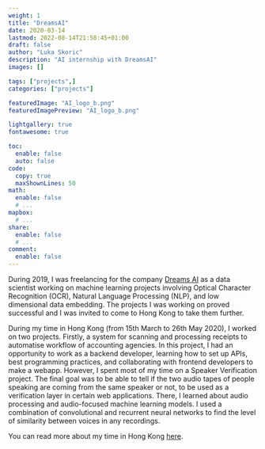 ```yaml
---
weight: 1
title: "DreamsAI"
date: 2020-03-14
lastmod: 2022-08-14T21:58:45+01:00
draft: false
author: "Luka Skoric"
description: "AI internship with DreamsAI"
images: []

tags: ["projects",]
categories: ["projects"]

featuredImage: "AI_logo_b.png"
featuredImagePreview: "AI_logo_b.png"

lightgallery: true
fontawesome: true

toc:
  enable: false
  auto: false
code:
  copy: true
  maxShownLines: 50
math:
  enable: false
  # ...
mapbox:
  # ...
share:
  enable: false
  # ...
comment:
  enable: false
---
```


During 2019, I was freelancing for the company [Dreams AI](https://dreams-ai.com/) as a data scientist working on machine learning projects involving Optical Character Recognition (OCR), Natural Language Processing (NLP), and low dimensional data embedding. The projects I was working on proved successful and I was invited to come to Hong Kong to take them further.

During my time in Hong Kong (from 15th March to 26th May 2020), I worked on two projects. Firstly, a system for scanning and processing receipts to automatise workflow of accounting agencies. In this project, I had an opportunity to work as a backend developer, learning how to set up APIs, best programming practices, and collaborating with frontend developers to make a webapp. However, I spent most of my time on a Speaker Verification project. The final goal was to be able to tell if the two audio tapes of people speaking are coming from the same speaker or not, to be used as a verification layer in certain web applications. There, I learned about audio processing and audio-focused machine learning models. I used a combination of convolutional and recurrent neural networks to find the level of similarity between voices in any recordings.

  You can read more about my time in Hong Kong [here](https://dreams-ai.com/blog-live-luka.html).
